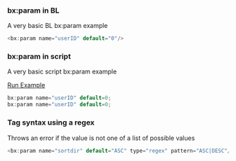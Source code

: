 ### bx:param in BL

A very basic BL bx:param example


```java
<bx:param name="userID" default="0"/>
```


### bx:param in script

A very basic script bx:param example

<a href="https://try.boxlang.io/?code=eJxLqrAqSCxKzFXIS8xNtVUqLU4t8nRRUkhJTUsszSmxNbDmSiKoAgArtxbV" target="_blank">Run Example</a>

```java
bx:param name="userID" default=0;
bx:param name="userID" default=0;

```


### Tag syntax using a regex

Throws an error if the value is not one of a list of possible values


```java
<bx:param name="sortdir" default="ASC" type="regex" pattern="ASC|DESC"/>
```



